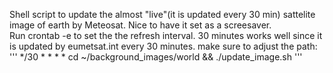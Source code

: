Shell script to update the almost "live"(it is updated every 30 min) sattelite image of earth by Meteosat.
Nice to have it set as a screesaver.
<br />
Run crontab -e to set the the refresh interval. 30 minutes works well since it is updated by eumetsat.int every 30 minutes.
make sure to adjust the path:<br />
'''
*/30 * * * *  cd ~/background_images/world && ./update_image.sh
'''
